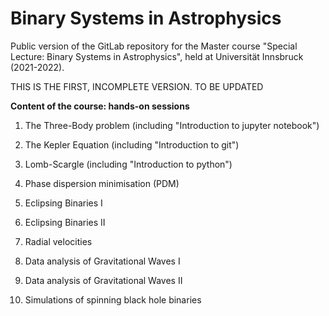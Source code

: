 # Binary Systems in Astrophysics

Public version of the GitLab repository for the Master course "Special Lecture: Binary Systems in Astrophysics", held at Universität Innsbruck (2021-2022).

THIS IS THE FIRST, INCOMPLETE VERSION. TO BE UPDATED

**Content of the course: hands-on sessions**

1. The Three-Body problem (including "Introduction to jupyter notebook")

2. The Kepler Equation (including "Introduction to git")

3. Lomb-Scargle (including "Introduction to python")

4. Phase dispersion minimisation (PDM)

5. Eclipsing Binaries I

6. Eclipsing Binaries II

7. Radial velocities

8. Data analysis of Gravitational Waves I

9. Data analysis of Gravitational Waves II

10. Simulations of spinning black hole binaries
